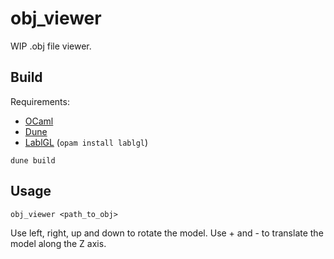 
# obj_viewer
WIP .obj file viewer.

## Build
Requirements:
- [OCaml](https://ocaml.org)
- [Dune](https://dune.build)
- [LablGL](https://github.com/garrigue/lablgl) (`opam install lablgl`)

```
dune build
```

## Usage
```
obj_viewer <path_to_obj>
```

Use left, right, up and down to rotate the model. Use + and - to translate the model along the Z axis.
